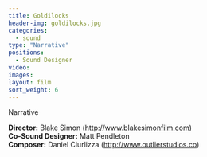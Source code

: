 ```yaml
---
title: Goldilocks
header-img: goldilocks.jpg
categories:
  - sound
type: "Narrative"
positions:
  - Sound Designer
video:
images:
layout: film
sort_weight: 6
---
```

Narrative

**Director:** Blake Simon (<http://www.blakesimonfilm.com>)  
**Co-Sound Designer:** Matt Pendleton  
**Composer:** Daniel Ciurlizza (<http://www.outlierstudios.co>)

<div class="center-block auto-resizable-iframe">
  <div>
    
  </div>
</div>